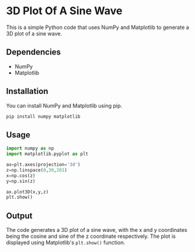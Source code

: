 # 3D Plot Of A Sine Wave

This is a simple Python code that uses NumPy and Matplotlib to generate a 3D plot of a sine wave.

## Dependencies

- NumPy
- Matplotlib

## Installation

You can install NumPy and Matplotlib using pip.

```python
pip install numpy matplotlib
```

## Usage

```python
import numpy as np
import matplotlib.pyplot as plt

ax=plt.axes(projection='3d')
z=np.linspace(0,30,201)
x=np.cos(z)
y=np.sin(z)

ax.plot3D(x,y,z)
plt.show()
```

## Output

The code generates a 3D plot of a sine wave, with the x and y coordinates being the cosine and sine of the z coordinate respectively. The plot is displayed using Matplotlib's `plt.show()` function.